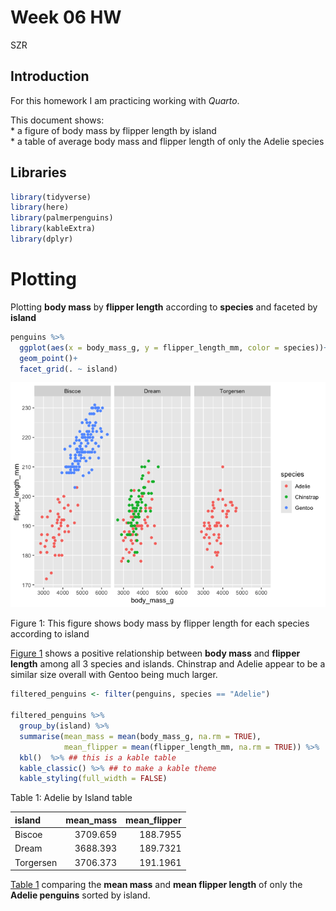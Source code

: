 # Week 06 HW
SZR

<script src="Week_06_HW_files/libs/kePrint-0.0.1/kePrint.js"></script>
<link href="Week_06_HW_files/libs/lightable-0.0.1/lightable.css" rel="stylesheet" />

## Introduction

For this homework I am practicing working with *Quarto*.

This document shows:  
\* a figure of body mass by flipper length by island  
\* a table of average body mass and flipper length of only the Adelie
species

## Libraries

``` r
library(tidyverse)
library(here)
library(palmerpenguins)
library(kableExtra)
library(dplyr)
```

# Plotting

Plotting **body mass** by **flipper length** according to **species**
and faceted by **island**

``` r
penguins %>%
  ggplot(aes(x = body_mass_g, y = flipper_length_mm, color = species))+
  geom_point()+
  facet_grid(. ~ island)
```

<div id="fig-penguin-sp-isl">

<img src="Week_06_HW_files/figure-commonmark/fig-penguin-sp-isl-1.png"
data-fig-align="center" />

Figure 1: This figure shows body mass by flipper length for each species
according to island

</div>

<a href="#fig-penguin-sp-isl" class="quarto-xref">Figure 1</a> shows a
positive relationship between **body mass** and **flipper length** among
all 3 species and islands. Chinstrap and Adelie appear to be a similar
size overall with Gentoo being much larger.

``` r
filtered_penguins <- filter(penguins, species == "Adelie")
         
filtered_penguins %>%
  group_by(island) %>%
  summarise(mean_mass = mean(body_mass_g, na.rm = TRUE),
            mean_flipper = mean(flipper_length_mm, na.rm = TRUE)) %>%
  kbl()  %>% ## this is a kable table
  kable_classic() %>% ## to make a kable theme
  kable_styling(full_width = FALSE)
```

<div id="tbl-penguin-adelie">

Table 1: Adelie by Island table

<div class="cell-output-display">

| island    | mean_mass | mean_flipper |
|:----------|----------:|-------------:|
| Biscoe    |  3709.659 |     188.7955 |
| Dream     |  3688.393 |     189.7321 |
| Torgersen |  3706.373 |     191.1961 |

</div>

</div>

<a href="#tbl-penguin-adelie" class="quarto-xref">Table 1</a> comparing
the **mean mass** and **mean flipper length** of only the **Adelie
penguins** sorted by island.
